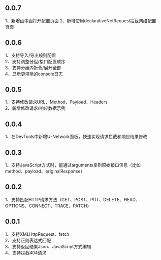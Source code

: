 ## 0.0.7
1、新增画中画打开配置页面
2、新增使用declarativeNetRequest拦截网络配置页面

## 0.0.6
1、支持导入/导出规则配置  
2、支持调整分组/接口配置顺序  
3、支持分组内折叠/展开全部  
4、显示更清晰的console日志  

## 0.0.5
1、支持修改请求URL、Method、Payload、Headers  
2、新增修改请求/响应数据示例

## 0.0.4
1、在DevTools中新增U-Network面板，快速实现请求拦截和响应结果修改

## 0.0.3
1、支持JavaScript方式时，能通过arguments拿到原始接口信息（比如method、payload、originalResponse）

## 0.0.2
1、支持匹配HTTP请求方法（GET、POST、PUT、DELETE、HEAD、OPTIONS、CONNECT、TRACE、PATCH）

## 0.0.1
1、支持XMLHttpRequest、fetch  
2、支持正则表达式匹配  
3、支持返回结果Json、JavaScript方式编辑  
4、支持拦截404请求
